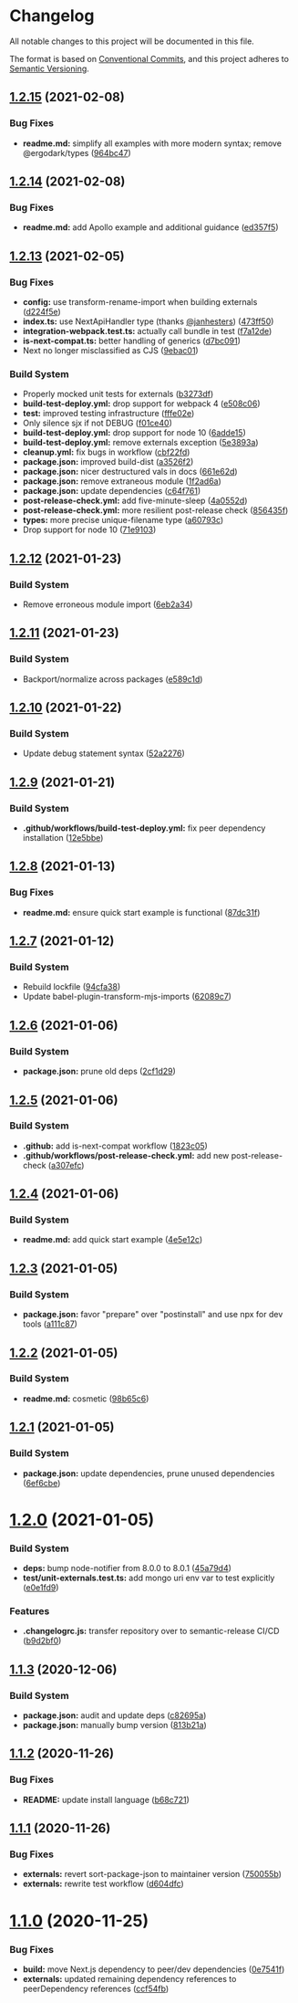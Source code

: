 # Changelog

All notable changes to this project will be documented in this file.

The format is based on [Conventional Commits][66], and this project adheres to
[Semantic Versioning][67].

## [1.2.15][68] (2021-02-08)

### Bug Fixes

- **readme.md:** simplify all examples with more modern syntax; remove
  @ergodark/types ([964bc47][69])

## [1.2.14][1] (2021-02-08)

### Bug Fixes

- **readme.md:** add Apollo example and additional guidance ([ed357f5][2])

## [1.2.13][3] (2021-02-05)

### Bug Fixes

- **config:** use transform-rename-import when building externals ([d224f5e][4])
- **index.ts:** use NextApiHandler type (thanks [@janhesters][5]) ([473ff50][6])
- **integration-webpack.test.ts:** actually call bundle in test ([f7a12de][7])
- **is-next-compat.ts:** better handling of generics ([d7bc091][8])
- Next no longer misclassified as CJS ([9ebac01][9])

### Build System

- Properly mocked unit tests for externals ([b3273df][10])
- **build-test-deploy.yml:** drop support for webpack 4 ([e508c06][11])
- **test:** improved testing infrastructure ([fffe02e][12])
- Only silence sjx if not DEBUG ([f01ce40][13])
- **build-test-deploy.yml:** drop support for node 10 ([6adde15][14])
- **build-test-deploy.yml:** remove externals exception ([5e3893a][15])
- **cleanup.yml:** fix bugs in workflow ([cbf22fd][16])
- **package.json:** improved build-dist ([a3526f2][17])
- **package.json:** nicer destructured vals in docs ([661e62d][18])
- **package.json:** remove extraneous module ([1f2ad6a][19])
- **package.json:** update dependencies ([c64f761][20])
- **post-release-check.yml:** add five-minute-sleep ([4a0552d][21])
- **post-release-check.yml:** more resilient post-release check ([856435f][22])
- **types:** more precise unique-filename type ([a60793c][23])
- Drop support for node 10 ([71e9103][24])

## [1.2.12][25] (2021-01-23)

### Build System

- Remove erroneous module import ([6eb2a34][26])

## [1.2.11][27] (2021-01-23)

### Build System

- Backport/normalize across packages ([e589c1d][28])

## [1.2.10][29] (2021-01-22)

### Build System

- Update debug statement syntax ([52a2276][30])

## [1.2.9][31] (2021-01-21)

### Build System

- **.github/workflows/build-test-deploy.yml:** fix peer dependency installation
  ([12e5bbe][32])

## [1.2.8][33] (2021-01-13)

### Bug Fixes

- **readme.md:** ensure quick start example is functional ([87dc31f][34])

## [1.2.7][35] (2021-01-12)

### Build System

- Rebuild lockfile ([94cfa38][36])
- Update babel-plugin-transform-mjs-imports ([62089c7][37])

## [1.2.6][38] (2021-01-06)

### Build System

- **package.json:** prune old deps ([2cf1d29][39])

## [1.2.5][40] (2021-01-06)

### Build System

- **.github:** add is-next-compat workflow ([1823c05][41])
- **.github/workflows/post-release-check.yml:** add new post-release-check
  ([a307efc][42])

## [1.2.4][43] (2021-01-06)

### Build System

- **readme.md:** add quick start example ([4e5e12c][44])

## [1.2.3][45] (2021-01-05)

### Build System

- **package.json:** favor "prepare" over "postinstall" and use npx for dev tools
  ([a111c87][46])

## [1.2.2][47] (2021-01-05)

### Build System

- **readme.md:** cosmetic ([98b65c6][48])

## [1.2.1][49] (2021-01-05)

### Build System

- **package.json:** update dependencies, prune unused dependencies
  ([6ef6cbe][50])

# [1.2.0][51] (2021-01-05)

### Build System

- **deps:** bump node-notifier from 8.0.0 to 8.0.1 ([45a79d4][52])
- **test/unit-externals.test.ts:** add mongo uri env var to test explicitly
  ([e0e1fd9][53])

### Features

- **.changelogrc.js:** transfer repository over to semantic-release CI/CD
  ([b9d2bf0][54])

## [1.1.3][55] (2020-12-06)

### Build System

- **package.json:** audit and update deps ([c82695a][56])
- **package.json:** manually bump version ([813b21a][57])

## [1.1.2][58] (2020-11-26)

### Bug Fixes

- **README:** update install language ([b68c721][59])

## [1.1.1][60] (2020-11-26)

### Bug Fixes

- **externals:** revert sort-package-json to maintainer version ([750055b][61])
- **externals:** rewrite test workflow ([d604dfc][62])

# [1.1.0][63] (2020-11-25)

### Bug Fixes

- **build:** move Next.js dependency to peer/dev dependencies ([0e7541f][64])
- **externals:** updated remaining dependency references to peerDependency
  references ([ccf54fb][65])

[1]:
  https://github.com/Xunnamius/next-test-api-route-handler/compare/v1.2.13...v1.2.14
[2]:
  https://github.com/Xunnamius/next-test-api-route-handler/commit/ed357f5211a49bfffbb28f03d60f157fa23d14b4
[3]:
  https://github.com/Xunnamius/next-test-api-route-handler/compare/v1.2.12...v1.2.13
[4]:
  https://github.com/Xunnamius/next-test-api-route-handler/commit/d224f5eff5a786b96614b2c3f826eba610027da0
[5]: https://github.com/janhesters
[6]:
  https://github.com/Xunnamius/next-test-api-route-handler/commit/473ff500fb2c954ce32be911bde943259ae1bbef
[7]:
  https://github.com/Xunnamius/next-test-api-route-handler/commit/f7a12ded8f43359fd3079ea8294a2199c34b2d26
[8]:
  https://github.com/Xunnamius/next-test-api-route-handler/commit/d7bc091fe8f8e85b70987cfa4c663c7c8fd018c8
[9]:
  https://github.com/Xunnamius/next-test-api-route-handler/commit/9ebac018798ac82b97b8163bc5713b43001f592c
[10]:
  https://github.com/Xunnamius/next-test-api-route-handler/commit/b3273dfbe43cb4c9ececdb4863ff4259f38807ec
[11]:
  https://github.com/Xunnamius/next-test-api-route-handler/commit/e508c06b77d225f150ebfce6409c2506a88efe4c
[12]:
  https://github.com/Xunnamius/next-test-api-route-handler/commit/fffe02e14615daba1f9f8ec1bb2a4024ceb93e84
[13]:
  https://github.com/Xunnamius/next-test-api-route-handler/commit/f01ce4041b2fb1fd24052ce17008df9746652730
[14]:
  https://github.com/Xunnamius/next-test-api-route-handler/commit/6adde1576f4aeb8b9a72cdcefc2ea6bd4b71a5cd
[15]:
  https://github.com/Xunnamius/next-test-api-route-handler/commit/5e3893a425b95ac2b12edc2195171de85afcfd0a
[16]:
  https://github.com/Xunnamius/next-test-api-route-handler/commit/cbf22fdd78e28e02ec4213156c6c72ba16c8bfa3
[17]:
  https://github.com/Xunnamius/next-test-api-route-handler/commit/a3526f28057201fcce19c752e554e705b8e3a922
[18]:
  https://github.com/Xunnamius/next-test-api-route-handler/commit/661e62d53be74211d3d158ad90c196f43c8fe6db
[19]:
  https://github.com/Xunnamius/next-test-api-route-handler/commit/1f2ad6a2cdc863b183ac7f7bef756dd90c057ebe
[20]:
  https://github.com/Xunnamius/next-test-api-route-handler/commit/c64f761c3b2cc69cf07cd7dd88e9671deb66fc4f
[21]:
  https://github.com/Xunnamius/next-test-api-route-handler/commit/4a0552d2c730842371325111276c58651dabc558
[22]:
  https://github.com/Xunnamius/next-test-api-route-handler/commit/856435f02ebe2f44b13c92cc6c794eeab2b345d0
[23]:
  https://github.com/Xunnamius/next-test-api-route-handler/commit/a60793c620fe926308f8c99c61076da81aebe2fa
[24]:
  https://github.com/Xunnamius/next-test-api-route-handler/commit/71e9103df5660fea2af3211b1d6c1fa72b1dd3c7
[25]:
  https://github.com/Xunnamius/next-test-api-route-handler/compare/v1.2.11...v1.2.12
[26]:
  https://github.com/Xunnamius/next-test-api-route-handler/commit/6eb2a348b1352e9f30d7ecacbaba01fa11cf1cfe
[27]:
  https://github.com/Xunnamius/next-test-api-route-handler/compare/v1.2.10...v1.2.11
[28]:
  https://github.com/Xunnamius/next-test-api-route-handler/commit/e589c1d48aa1dae40643385c6acfcbacf9b40e16
[29]:
  https://github.com/Xunnamius/next-test-api-route-handler/compare/v1.2.9...v1.2.10
[30]:
  https://github.com/Xunnamius/next-test-api-route-handler/commit/52a22765e17759271e7ba6c83ce9f3609500b5f3
[31]:
  https://github.com/Xunnamius/next-test-api-route-handler/compare/v1.2.8...v1.2.9
[32]:
  https://github.com/Xunnamius/next-test-api-route-handler/commit/12e5bbe1bf36fda3ef938c7ed7cd445fec3901c9
[33]:
  https://github.com/Xunnamius/next-test-api-route-handler/compare/v1.2.7...v1.2.8
[34]:
  https://github.com/Xunnamius/next-test-api-route-handler/commit/87dc31f264682d8048ee8d4cba4dbf866666bf07
[35]:
  https://github.com/Xunnamius/next-test-api-route-handler/compare/v1.2.6...v1.2.7
[36]:
  https://github.com/Xunnamius/next-test-api-route-handler/commit/94cfa3806bfa0250e9b2dd5b3abfb2ff65c77c6a
[37]:
  https://github.com/Xunnamius/next-test-api-route-handler/commit/62089c79f6c9b585d2bb8ca0a8b87bd355b8695f
[38]:
  https://github.com/Xunnamius/next-test-api-route-handler/compare/v1.2.5...v1.2.6
[39]:
  https://github.com/Xunnamius/next-test-api-route-handler/commit/2cf1d29159fb746dc4a7c09a8193e46c6bec3823
[40]:
  https://github.com/Xunnamius/next-test-api-route-handler/compare/v1.2.4...v1.2.5
[41]:
  https://github.com/Xunnamius/next-test-api-route-handler/commit/1823c055f034e528337c68d710164097e423f6e2
[42]:
  https://github.com/Xunnamius/next-test-api-route-handler/commit/a307efcf2cdf60679d68fab385bdc8951a476ace
[43]:
  https://github.com/Xunnamius/next-test-api-route-handler/compare/v1.2.3...v1.2.4
[44]:
  https://github.com/Xunnamius/next-test-api-route-handler/commit/4e5e12c0df4fc80abb696d32718440ff294902e7
[45]:
  https://github.com/Xunnamius/next-test-api-route-handler/compare/v1.2.2...v1.2.3
[46]:
  https://github.com/Xunnamius/next-test-api-route-handler/commit/a111c87ccd863ce4dac85a5bd0281d87affe3b63
[47]:
  https://github.com/Xunnamius/next-test-api-route-handler/compare/v1.2.1...v1.2.2
[48]:
  https://github.com/Xunnamius/next-test-api-route-handler/commit/98b65c6da330040e4bcbc22fe28db87c3965fd0e
[49]:
  https://github.com/Xunnamius/next-test-api-route-handler/compare/v1.2.0...v1.2.1
[50]:
  https://github.com/Xunnamius/next-test-api-route-handler/commit/6ef6cbeb143648eb1fed5eff39071a06e7354275
[51]:
  https://github.com/Xunnamius/next-test-api-route-handler/compare/v1.1.3...v1.2.0
[52]:
  https://github.com/Xunnamius/next-test-api-route-handler/commit/45a79d41835b5146912511f8b583c9128d154cf9
[53]:
  https://github.com/Xunnamius/next-test-api-route-handler/commit/e0e1fd951fbe63c04c264ad11ab1fa7a39e1679a
[54]:
  https://github.com/Xunnamius/next-test-api-route-handler/commit/b9d2bf010fba4b163e1eea0801271292a0e74308
[55]:
  https://github.com/Xunnamius/next-test-api-route-handler/compare/v1.1.2...v1.1.3
[56]:
  https://github.com/Xunnamius/next-test-api-route-handler/commit/c82695a8816b6cd5f0e11d09cc2f948a30a416e9
[57]:
  https://github.com/Xunnamius/next-test-api-route-handler/commit/813b21ad1e2c78594903b3a8f504f4460d8e506e
[58]:
  https://github.com/Xunnamius/next-test-api-route-handler/compare/v1.1.1...v1.1.2
[59]:
  https://github.com/Xunnamius/next-test-api-route-handler/commit/b68c721e5100baa883c7096e5cc4e81c1c60ed00
[60]:
  https://github.com/Xunnamius/next-test-api-route-handler/compare/v1.1.0...v1.1.1
[61]:
  https://github.com/Xunnamius/next-test-api-route-handler/commit/750055b92699fc7f1c06349ccdb0ddc0179f891a
[62]:
  https://github.com/Xunnamius/next-test-api-route-handler/commit/d604dfc39d2e77cbe1234b8349a2ecef81a9e54a
[63]:
  https://github.com/Xunnamius/next-test-api-route-handler/compare/v1.0.10...v1.1.0
[64]:
  https://github.com/Xunnamius/next-test-api-route-handler/commit/0e7541fbecd2e3bacc124f624bfca2b56ceeb89f
[65]:
  https://github.com/Xunnamius/next-test-api-route-handler/commit/ccf54fb480e35961647900d345149d3cd1cf60d8
[66]: https://conventionalcommits.org
[67]: https://semver.org
[68]:
  https://github.com/Xunnamius/next-test-api-route-handler/compare/v1.2.14...v1.2.15
[69]:
  https://github.com/Xunnamius/next-test-api-route-handler/commit/964bc47f80691e83d92082fcaa0679219b8543f5
